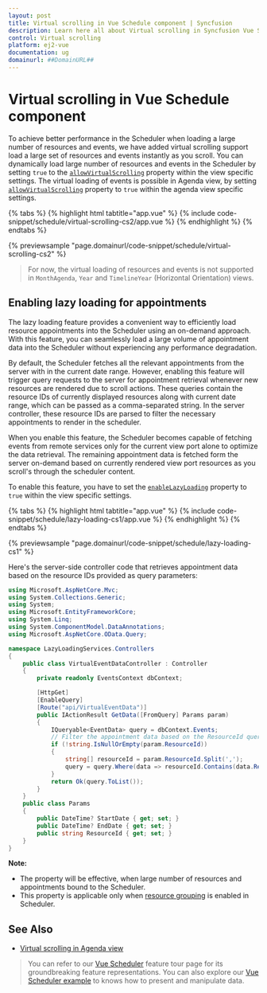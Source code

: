 ```yaml
---
layout: post
title: Virtual scrolling in Vue Schedule component | Syncfusion
description: Learn here all about Virtual scrolling in Syncfusion Vue Schedule component of Syncfusion Essential JS 2 and more.
control: Virtual scrolling 
platform: ej2-vue
documentation: ug
domainurl: ##DomainURL##
---
```


# Virtual scrolling in Vue Schedule component

To achieve better performance in the Scheduler when loading a large number of resources and events, we have added virtual scrolling support load a large set of resources and events instantly as you scroll. You can dynamically load large number of resources and events in the Scheduler by setting `true` to the [`allowVirtualScrolling`](https://ej2.syncfusion.com/vue/documentation/api/schedule/viewsModel/#allowvirtualscrolling) property within the view specific settings. The virtual loading of events is possible in Agenda view, by setting [`allowVirtualScrolling`](https://ej2.syncfusion.com/vue/documentation/api/schedule/viewsModel/#allowvirtualscrolling) property to `true` within the agenda view specific settings.

{% tabs %}
{% highlight html tabtitle="app.vue" %}
{% include code-snippet/schedule/virtual-scrolling-cs2/app.vue %}
{% endhighlight %}
{% endtabs %}
        
{% previewsample "page.domainurl/code-snippet/schedule/virtual-scrolling-cs2" %}

> For now, the virtual loading of resources and events is not supported in `MonthAgenda`, `Year` and `TimelineYear` (Horizontal Orientation) views.

## Enabling lazy loading for appointments

The lazy loading feature provides a convenient way to efficiently load resource appointments into the Scheduler using an on-demand approach. With this feature, you can seamlessly load a large volume of appointment data into the Scheduler without experiencing any performance degradation.

By default, the Scheduler fetches all the relevant appointments from the server with in the current date range. However, enabling this feature will trigger query requests to the server for appointment retrieval whenever new resources are rendered due to scroll actions. These queries contain the resource IDs of currently displayed resources along with current date range, which can be passed as a comma-separated string. In the server controller, these resource IDs are parsed to filter the necessary appointments to render in the scheduler. 

When you enable this feature, the Scheduler becomes capable of fetching events from remote services only for the current view port alone to optimize the data retrieval. The remaining appointment data is fetched form the server on-demand based on currently rendered view port resources as you scroll's through the scheduler content.

To enable this feature, you have to set the [`enableLazyLoading`](https://ej2.syncfusion.com/vue/documentation/api/schedule/viewsModel/#enablelazyloading) property to `true` within the view specific settings.

{% tabs %}
{% highlight html tabtitle="app.vue" %}
{% include code-snippet/schedule/lazy-loading-cs1/app.vue %}
{% endhighlight %}
{% endtabs %}
        
{% previewsample "page.domainurl/code-snippet/schedule/lazy-loading-cs1" %}

Here's the server-side controller code that retrieves appointment data based on the resource IDs provided as query parameters:

```c#
using Microsoft.AspNetCore.Mvc;
using System.Collections.Generic;
using System;
using Microsoft.EntityFrameworkCore;
using System.Linq;
using System.ComponentModel.DataAnnotations;
using Microsoft.AspNetCore.OData.Query;

namespace LazyLoadingServices.Controllers
{
    public class VirtualEventDataController : Controller
    {
        private readonly EventsContext dbContext;

        [HttpGet]
        [EnableQuery]
        [Route("api/VirtualEventData")]
        public IActionResult GetData([FromQuery] Params param)
        {
            IQueryable<EventData> query = dbContext.Events;
            // Filter the appointment data based on the ResourceId query params.
            if (!string.IsNullOrEmpty(param.ResourceId))
            {
                string[] resourceId = param.ResourceId.Split(',');
                query = query.Where(data => resourceId.Contains(data.ResourceId.ToString()));
            }
            return Ok(query.ToList());
        }
    }
    public class Params
    {
        public DateTime? StartDate { get; set; }
        public DateTime? EndDate { get; set; }
        public string ResourceId { get; set; }
    }
}
```

**Note:** 
* The property will be effective, when large number of resources and appointments bound to the Scheduler.
* This property is applicable only when [resource grouping](https://ej2.syncfusion.com/vue/documentation/api/schedule/group/#resources) is enabled in Scheduler.

## See Also

* [Virtual scrolling in Agenda view](./views/#agenda-view)

> You can refer to our [Vue Scheduler](https://www.syncfusion.com/vue-components/vue-scheduler) feature tour page for its groundbreaking feature representations. You can also explore our [Vue Scheduler example](https://ej2.syncfusion.com/vue/demos/#/material/schedule/overview.html) to knows how to present and manipulate data.
